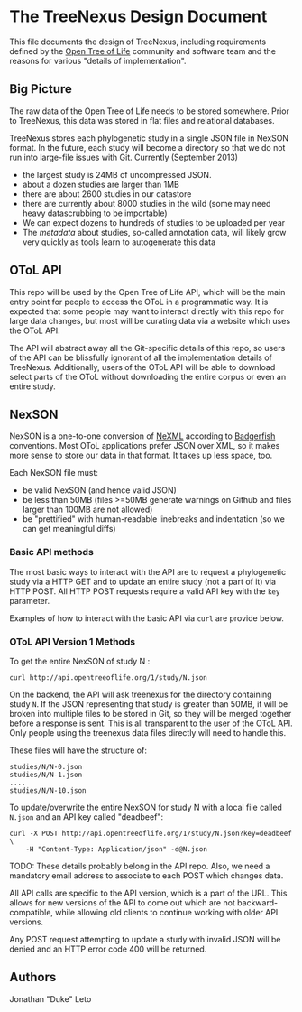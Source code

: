 # The TreeNexus Design Document

This file documents the design of TreeNexus, including requirements defined by
the [Open Tree of Life](http://opentreeoflife.org) community and software team
and the reasons for various "details of implementation".

## Big Picture

The raw data of the Open Tree of Life needs to be stored somewhere. Prior to
TreeNexus, this data was stored in flat files and relational databases.

TreeNexus stores each phylogenetic study in a single JSON file in NexSON
format.  In the future, each study will become a directory so that we do not
run into large-file issues with Git. Currently (September 2013)

* the largest study is 24MB of uncompressed JSON.
* about a dozen studies are larger than 1MB
* there are about 2600 studies in our datastore
* there are currently about 8000 studies in the wild (some may need heavy datascrubbing to be importable)
* We can expect dozens to hundreds of studies to be uploaded per year
* The *metadata* about studies, so-called annotation data, will likely grow very quickly as tools learn to autogenerate this data

## OToL API

This repo will be used by the Open Tree of Life API, which will be the main
entry point for people to access the OToL in a programmatic way. It is expected
that some people may want to interact directly with this repo for large data
changes, but most will be curating data via a website which uses the OToL API.

The API will abstract away all the Git-specific details of this repo, so users
of the API can be blissfully ignorant of all the implementation details of
TreeNexus.  Additionally, users of the OToL API will be able to download select
parts of the OToL without downloading the entire corpus or even an entire
study.

## NexSON

NexSON is a one-to-one conversion of [NeXML](http://nexml.org) according to
[Badgerfish](http://badgerfish.ning.com/) conventions.  Most OToL applications
prefer JSON over XML, so it makes more sense to store our data in that format.
It takes up less space, too.

Each NexSON file must:

* be valid NexSON (and hence valid JSON)
* be less than 50MB (files >=50MB generate warnings on Github and files larger than 100MB are not allowed)
* be "prettified" with human-readable linebreaks and indentation (so we can get meaningful diffs)

### Basic API methods

The most basic ways to interact with the API are to request a phylogenetic
study via a HTTP GET and to update an entire study (not a part of it) via HTTP
POST. All HTTP POST requests require a valid API key with the ```key```
parameter.

Examples of how to interact with the basic API via ```curl``` are provide below.

### OToL API Version 1 Methods

To get the entire NexSON of study N :

    curl http://api.opentreeoflife.org/1/study/N.json

On the backend, the API will ask treenexus for the directory containing study
```N```.  If the JSON representing that study is greater than 50MB, it will be
broken into multiple files to be stored in Git, so they  will be merged
together before a response is sent. This is all transparent to the user of the
OToL API. Only people using the treenexus data files directly will need to
handle this.

These files will have the structure of:

    studies/N/N-0.json
    studies/N/N-1.json
    ....
    studies/N/N-10.json

To update/overwrite the entire NexSON for study N with a local file called
```N.json``` and an API key called "deadbeef":

    curl -X POST http://api.opentreeoflife.org/1/study/N.json?key=deadbeef \
        -H "Content-Type: Application/json" -d@N.json

TODO: These details probably belong in the API repo. Also, we need a mandatory
email address to associate to each POST which changes data.

All API calls are specific to the API version, which is a part of the URL. This
allows for new versions of the API to come out which are not
backward-compatible, while allowing old clients to continue working with older
API versions.

Any POST request attempting to update a study with invalid JSON will be denied
and an HTTP error code 400 will be returned.

## Authors

Jonathan "Duke" Leto
